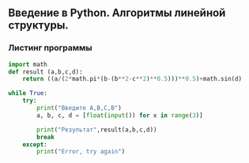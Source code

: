 ## Введение в Python. Алгоритмы линейной структуры.

### Листинг программы

```python
import math
def result (a,b,c,d):
    return ((a/(2*math.pi*(b-(b**2-c**2)**0.5)))**0.5)+math.sin(d)

while True:
    try:
        print("Введите A,B,C,В")
        a, b, c, d = [float(input()) for x in range(3)]

        print("Результат",result(a,b,c,d))
        break
    except:
        print("Error, try again")
```
